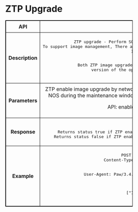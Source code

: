# ZTP Upgrade 

<!-- markdownlint-disable MD033 -->
<style>
  table {
    border-collapse: collapse;
    table-layout: fixed;
    width: 400px;
    border: 1px solid black;
  }
  th {
    border: 1px solid black;
  }

  td {
    border: 1px solid black;
    padding: 8px;
    text-align: center;
    vertical-align: middle;
    word-wrap: break-word;
  }
</style>

<table>
  <tr>
    <th>API</th>
    <td><b>enableZTPUpgrade</b></td>
  </tr>
  <tr>
    <th>Description</th>
    <td><pre>ZTP upgrade - Perform SONiC ZTP upgrade for image and configuration .
To support image management, There are two options for network operators running sonic fabric 
Image Upgrade with ZTP 

Both ZTP image upgrade  enables the  network operators to change  the version of the operating NOS during maintenance window
</pre>
    </td>
  </tr>
  <tr>
    <th>Parameters</th>
    <td><preAPI Input parameter : <Input Device IPs>
ZTP  enable  image upgrade by network operators use case is to change  the version of the Sonic  NOS during the maintenance window  . Following  are the  rest API call  signatures for the same.

API: enableZTPAndRunRequest
Type: POST
</pre>
    </td>
  </tr>
  <tr>
    <th>Response</th>
    <td><pre>Response: true/False
Returns status true if ZTP enabled upgrade to sonic enrolled devices is successful
Returns status false if ZTP enabled upgrade to sonic enrolled devices is unsuccessful
</pre> </td>
  </tr>
  <tr>
    <th>Example</th>
    <td><pre>POST /enableZTPUpgrade HTTP/1.1
Content-Type: application/json; charset=utf-8
Host: localhost:8080
Connection: close
User-Agent: Paw/3.4.0 (Macintosh; OS X/12.3.0) GCDHTTPRequest
Content-Length: 61

["10.x.x.10", "10.x.x.11"]
</pre>
    </td>
  </tr>
</table>
